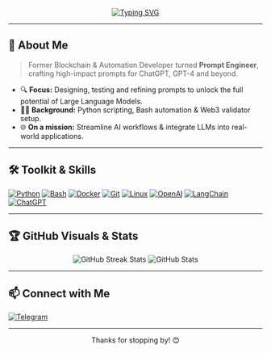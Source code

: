 <!--
  Welcome Badge & Banner
-->
<p align="center">
  <a href="https://github.com/Mozgiii9">
    <img src="https://readme-typing-svg.herokuapp.com?font=Fira+Code&size=24&duration=3000&pause=500&color=00FF97&center=true&vCenter=true&width=680&lines=Hi+there+%F0%9F%91%8B+I'm+M0zgiii+-+Prompt+Engineer;AI+Enthusiast;Web3+Automator" alt="Typing SVG" />
  </a>
</p>

---

## 🧠 About Me

> Former Blockchain & Automation Developer turned **Prompt Engineer**, crafting high-impact prompts for ChatGPT, GPT-4 and beyond.

- 🔍 **Focus:** Designing, testing and refining prompts to unlock the full potential of Large Language Models.
- 👨‍💻 **Background:** Python scripting, Bash automation & Web3 validator setup.
- 🌐 **On a mission:** Streamline AI workflows & integrate LLMs into real-world applications.

---

## 🛠️ Toolkit & Skills

<p align="left">
  <a href="https://www.python.org"><img src="https://img.shields.io/badge/-Python-3776AB?style=flat-square&logo=python&logoColor=white" alt="Python" /></a>
  <a href="https://www.gnu.org/software/bash/"><img src="https://img.shields.io/badge/-Bash-4EAA25?style=flat-square&logo=gnu-bash&logoColor=white" alt="Bash" /></a>
  <a href="https://www.docker.com/"><img src="https://img.shields.io/badge/-Docker-2496ED?style=flat-square&logo=docker&logoColor=white" alt="Docker" /></a>
  <a href="https://github.com/"><img src="https://img.shields.io/badge/-Git-F05032?style=flat-square&logo=git&logoColor=white" alt="Git" /></a>
  <a href="https://www.linux.org/"><img src="https://img.shields.io/badge/-Linux-FCC624?style=flat-square&logo=linux&logoColor=black" alt="Linux" /></a>
  <a href="https://openai.com/"><img src="https://img.shields.io/badge/-OpenAI-412991?style=flat-square&logo=openai&logoColor=white" alt="OpenAI" /></a>
  <a href="https://python.langchain.com/"><img src="https://img.shields.io/badge/-LangChain-3E2EFF?style=flat-square&logo=langchain&logoColor=white" alt="LangChain" /></a>
  <a href="https://chat.openai.com/"><img src="https://img.shields.io/badge/-ChatGPT-00FF97?style=flat-square&logo=chatgpt&logoColor=white" alt="ChatGPT" /></a>
</p>

---

## 🏆 GitHub Visuals & Stats

<p align="center">
  <img src="https://github-readme-streak-stats.herokuapp.com?user=Mozgiii9&theme=radical" alt="GitHub Streak Stats" />
  <img src="https://github-readme-stats.vercel.app/api?username=Mozgiii9&show_icons=true&theme=radical" alt="GitHub Stats" />
</p>


---

## 📫 Connect with Me

<p align="left">
  <a href="https://t.me/M0zgiii"><img src="https://img.shields.io/badge/-Telegram-26A5E4?style=flat-square&logo=telegram&logoColor=white" alt="Telegram" /></a>
</p>

---

<p align="center">
  Thanks for stopping by! 😊
</p>
